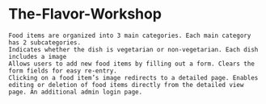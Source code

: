 # The-Flavor-Workshop
	Food items are organized into 3 main categories. Each main category has 2 subcategories.
	Indicates whether the dish is vegetarian or non-vegetarian. Each dish includes a image
	Allows users to add new food items by filling out a form. Clears the form fields for easy re-entry.
	Clicking on a food item’s image redirects to a detailed page. Enables editing or deletion of food items directly from the detailed view page. An additional admin login page.
